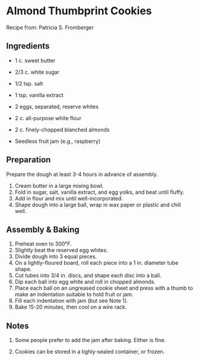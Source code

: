 # Almond Thumbprint Cookies

Recipe from: Patricia S. Fromberger

<!-- TODO: ![image](../img/almond-thumbprints.jpg) -->

## Ingredients

-  1 c. sweet butter
-  2/3 c. white sugar
-  1/2 tsp. salt
-  1 tsp. vanilla extract

-  2 eggs, separated, reserve whites
-  2 c. all-purpose white flour
-  2 c. finely-chopped blanched almonds
-  Seedless fruit jam (e.g., raspberry)


## Preparation

Prepare the dough at least 3-4 hours in advance of assembly.

1.  Cream butter in a large mixing bowl.
2.  Fold in sugar, salt, vanilla extract, and egg yolks, and beat until fluffy.
3.  Add in flour and mix until well-incorporated.
4.  Shape dough into a large ball, wrap in wax paper or plastic and chill well.


## Assembly & Baking

1.  Preheat oven to 300°F.
2.  Slightly beat the reserved egg whites.
3.  Divide dough into 3 equal pieces.
4.  On a lightly-floured board, roll each piece into a 1 in. diameter tube shape.
5.  Cut tubes into 3/4 in. discs, and shape each disc into a ball.
6.  Dip each ball into egg white and roll in chopped almonds.
7.  Place each ball on an ungreased cookie sheet and press with a thumb to make
    an indentation suitable to hold fruit or jam.
8.  Fill each indentation with jam (but see Note 1).
9.  Bake 15-20 minutes, then cool on a wire rack.


## Notes

1.  Some people prefer to add the jam after baking. Either is fine.

2.  Cookies can be stored in a tighly-sealed container, or frozen.
